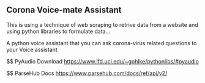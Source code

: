 ## Corona Voice-mate Assistant 
This is using a technique of web scraping to retrive data from a website and using python libraries
to formulate data...

A python voice assistant that you can ask corona-virus related questions to your Voice assistant

$$ PyAudio Download
https://www.lfd.uci.edu/~gohlke/pythonlibs/#pyaudio

$$ ParseHub Docs 
https://www.parsehub.com/docs/ref/api/v2/

